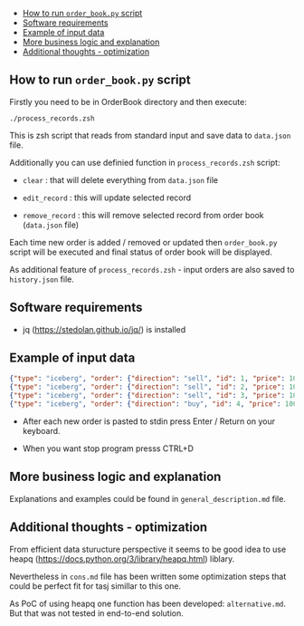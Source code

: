 <!-- TOC -->

- [How to run `order_book.py` script](#how-to-run-order_bookpy-script)
- [Software requirements](#software-requirements)
- [Example of input data](#example-of-input-data)
- [More business logic and explanation](#more-business-logic-and-explanation)
- [Additional thoughts - optimization](#additional-thoughts---optimization)

<!-- /TOC -->

## How to run `order_book.py` script

Firstly you need to be in OrderBook directory and then execute:

`./process_records.zsh`

This is zsh script that reads from standard input and save data to `data.json` file.

Additionally you can use definied function in `process_records.zsh` script:

- `clear` : that will delete everything from `data.json` file

- `edit_record` : this will update selected record

- `remove_record` : this will remove selected record from order book (`data.json` file)

Each time new order is added / removed or updated then `order_book.py` script will be executed and final status of order book will be displayed.

As additional feature of `process_records.zsh` - input orders are also saved to `history.json` file.

## Software requirements

- jq (https://stedolan.github.io/jq/) is installed

## Example of input data

```json
{"type": "iceberg", "order": {"direction": "sell", "id": 1, "price": 100, "quantity": 200,"peak": 100}}
{"type": "iceberg", "order": {"direction": "sell", "id": 2, "price": 100, "quantity": 300,"peak": 100}}
{"type": "iceberg", "order": {"direction": "sell", "id": 3, "price": 100, "quantity": 200,"peak": 100}}
{"type": "iceberg", "order": {"direction": "buy", "id": 4, "price": 100, "quantity": 500,"peak": 100}}
```

- After each new order is pasted to stdin press Enter / Return on your keyboard.

- When you want stop program presss CTRL+D

## More business logic and explanation

Explanations and examples could be found in `general_description.md` file.

## Additional thoughts - optimization

From efficient data sturucture perspective it seems to be good idea to use heapq (https://docs.python.org/3/library/heapq.html) liblary.

Nevertheless in `cons.md` file has been written some optimization steps that could be perfect fit for tasj simillar to this one.

As PoC of using heapq one function has been developed: `alternative.md`. But that was not tested in end-to-end solution.
